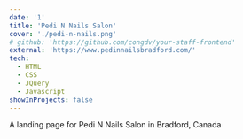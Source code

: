 ```yaml
---
date: '1'
title: 'Pedi N Nails Salon'
cover: './pedi-n-nails.png'
# github: 'https://github.com/congdv/your-staff-frontend'
external: 'https://www.pedinnailsbradford.com/'
tech:
  - HTML
  - CSS
  - JQuery
  - Javascript
showInProjects: false
---
```


A landing page for Pedi N Nails Salon in Bradford, Canada
